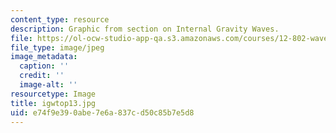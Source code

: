 ```yaml
---
content_type: resource
description: Graphic from section on Internal Gravity Waves.
file: https://ol-ocw-studio-app-qa.s3.amazonaws.com/courses/12-802-wave-motions-in-the-ocean-and-atmosphere-spring-2004/e74f9e390abe7e6a837cd50c85b7e5d8_igwtop13.jpg
file_type: image/jpeg
image_metadata:
  caption: ''
  credit: ''
  image-alt: ''
resourcetype: Image
title: igwtop13.jpg
uid: e74f9e39-0abe-7e6a-837c-d50c85b7e5d8
---
```

